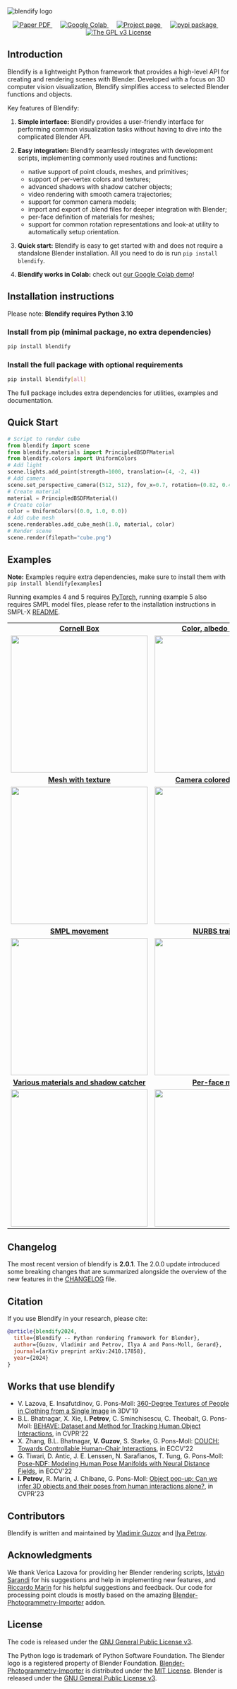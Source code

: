 <picture>
  <source media="(prefers-color-scheme: dark)" srcset="./docs/_static/logo/blendify_logo_dark_bg.png">
  <img alt="blendify logo" src="./docs/_static/logo/blendify_logo_light_bg.png">
</picture>

<p align="center">
    <a href="https://arxiv.org/abs/2410.17858">
        <img src="https://img.shields.io/badge/arXiv-2410.17858-b31b1b" alt="Paper PDF">
    </a>
    &emsp;
    <a href="https://colab.research.google.com/github/ptrvilya/blendify/blob/main/examples/ipynb/blendify_colab_demo.ipynb">
        <img src="https://colab.research.google.com/assets/colab-badge.svg" alt="Google Colab">
    </a>
    &emsp;  
    <a href="https://virtualhumans.mpi-inf.mpg.de/blendify/index.html">
        <img src="https://img.shields.io/badge/Project%20page-0e80c0" alt="Project page"/>
    </a>
    &emsp;  
    <a href="https://pypi.org/project/blendify/">
        <img src="https://img.shields.io/badge/pypi%20package-2.0-0e80c0" alt="pypi package"/>
    </a>   
    &emsp;
    <a href="https://www.gnu.org/licenses/gpl-3.0.html">
        <img src="https://img.shields.io/badge/License-GPL%20v3-yellow.svg" alt="The GPL v3 License"/>
    </a>
</p>

## Introduction
Blendify is a lightweight Python framework that provides a high-level API for creating and rendering scenes with Blender. Developed with a focus on 3D computer vision visualization, Blendify simplifies access to selected Blender functions and objects.

Key features of Blendify:

1. **Simple interface:** Blendify provides a user-friendly interface for performing common visualization tasks without having to dive into the complicated Blender API.

2. **Easy integration:** Blendify seamlessly integrates with development scripts, implementing
commonly used routines and functions:
    * native support of point clouds, meshes, and primitives;
    * support of per-vertex colors and textures;
    * advanced shadows with shadow catcher objects;
    * video rendering with smooth camera trajectories;
    * support for common camera models;
    * import and export of .blend files for deeper integration with Blender;
    * per-face definition of materials for meshes;
    * support for common rotation representations and look-at utility to automatically setup orientation.
3. **Quick start:** Blendify is easy to get started with and does not require a standalone Blender installation. All you need to do is run `pip install blendify`.

4. **Blendify works in Colab:** check out [our Google Colab demo](https://colab.research.google.com/github/ptrvilya/blendify/blob/main/examples/ipynb/blendify_colab_demo.ipynb)!

## Installation instructions
Please note: **Blendify requires Python 3.10**
### Install from pip (minimal package, no extra dependencies)
```bash
pip install blendify
```
### Install the full package with optional requirements
```bash
pip install blendify[all]
```
The full package includes extra dependencies for utilities, examples and documentation.


## Quick Start
```python
# Script to render cube
from blendify import scene
from blendify.materials import PrincipledBSDFMaterial
from blendify.colors import UniformColors
# Add light
scene.lights.add_point(strength=1000, translation=(4, -2, 4))
# Add camera
scene.set_perspective_camera((512, 512), fov_x=0.7, rotation=(0.82, 0.42, 0.18, 0.34), translation=(5, -5, 5))
# Create material
material = PrincipledBSDFMaterial()
# Create color
color = UniformColors((0.0, 1.0, 0.0))
# Add cube mesh
scene.renderables.add_cube_mesh(1.0, material, color)
# Render scene
scene.render(filepath="cube.png")
```


## Examples
**Note:** Examples require extra dependencies, make sure to install them with `pip install blendify[examples]`

Running examples 4 and 5 requires [PyTorch](https://pytorch.org/), running example 5 also requires SMPL model files, please refer to the installation instructions in 
SMPL-X [README](https://github.com/vchoutas/smplx#downloading-the-model).

<table>
  <tr align="center">
    <td><a href="examples/01_cornell_box.py"><b>Cornell Box</b></a></td>
    <td><a href="examples/02_color_albedo_depth.py"><b>Color, albedo and depth</b></a></td>
  </tr>
  <tr align="center">
    <td><img src="./docs/_static/examples/01_cornell_box.jpg" width="310px"/></td>
    <td><img src="./docs/_static/examples/02_color_albedo_depth.jpg" width="310px"/></td>
  </tr>
  <tr align="center">
    <td><a href="examples/03_mesh_with_texture.py"><b>Mesh with texture</b></a></td>
    <td><a href="examples/04_camera_colored_point_cloud.py"><b>Camera colored point cloud</b></a></td>
  </tr>
  <tr align="center">
    <td><img src="./docs/_static/examples/03_mesh_with_texture.jpg" width="310px"/></td>
    <td><img src="./docs/_static/examples/04_camera_colored_point_cloud.gif" width="310px"/></td>
  </tr>
  <tr align="center">
    <td><a href="examples/05_smpl_movement.py"><b>SMPL movement</b></a></td>
    <td><a href="examples/06_nurbs_trajectory.py"><b>NURBS trajectory</b></a></td>
  </tr>
  <tr align="center">
    <td><img src="./docs/_static/examples/05_smpl_movement.gif" width="310px"/></td>
    <td><img src="./docs/_static/examples/06_nurbs_trajectory.gif" width="310px"/></td>
  </tr>
  <tr align="center">
    <td><a href="examples/07_materials_and_shadow_catcher.py"><b>Various materials and shadow catcher</b></a></td>
    <td><a href="examples/08_per_face_material.py"><b>Per-face material</b></a></td>
  </tr>
  <tr align="center">
    <td><img src="./docs/_static/examples/07_materials_and_shadow_catcher.jpg" width="310px"/></td>
    <td><img src="./docs/_static/examples/08_per_face_material.jpg" width="310px"/></td>
  </tr>
</table>


## Changelog
The most recent version of blendify is **2.0.1**. The 2.0.0 update introduced some breaking changes that are
summarized alongside the overview of the new features in the [CHANGELOG](CHANGELOG.md) file.

## Citation
If you use Blendify in your research, please cite:
```bibtex
@article{blendify2024,
  title={Blendify -- Python rendering framework for Blender},
  author={Guzov, Vladimir and Petrov, Ilya A and Pons-Moll, Gerard},
  journal={arXiv preprint arXiv:2410.17858},
  year={2024}
}
```


## Works that use blendify
* V. Lazova, E. Insafutdinov, G. Pons-Moll: [360-Degree Textures of People in Clothing from a Single Image](https://virtualhumans.mpi-inf.mpg.de/360tex/)
in 3DV'19
* B.L. Bhatnagar, X. Xie, **I. Petrov**, C. Sminchisescu, C. Theobalt, G. Pons-Moll: 
  [BEHAVE: Dataset and Method for Tracking Human Object Interactions](https://virtualhumans.mpi-inf.mpg.de/behave/), in CVPR'22
* X. Zhang, B.L. Bhatnagar, **V. Guzov**, S. Starke, G. Pons-Moll: 
  [COUCH: Towards Controllable Human-Chair Interactions](https://virtualhumans.mpi-inf.mpg.de/couch/), in ECCV'22
* G. Tiwari, D. Antic, J. E. Lenssen, N. Sarafianos, T. Tung, G. Pons-Moll: [Pose-NDF: 
Modeling Human Pose Manifolds with Neural Distance Fields](https://virtualhumans.mpi-inf.mpg.de/posendf/), in ECCV'22
* **I. Petrov**, R. Marin, J. Chibane, G. Pons-Moll: [Object pop-up: Can we infer 3D objects and their poses from human interactions alone?](https://virtualhumans.mpi-inf.mpg.de/object_popup/), in CVPR'23

## Contributors
Blendify is written and maintained by [Vladimir Guzov](https://github.com/vguzov) and [Ilya Petrov](https://github.com/ptrvilya).


## Acknowledgments
We thank Verica Lazova for providing her Blender rendering scripts, 
[István Sarandi](https://github.com/isarandi) for his suggestions and help in implementing new features, 
and [Riccardo Marin](https://github.com/riccardomarin) for his helpful suggestions and feedback.
Our code for processing point clouds is mostly based on the amazing [Blender-Photogrammetry-Importer][BPI] addon.


## License
The code is released under the [GNU General Public License v3][GNU GPL v3].

The Python logo is trademark of Python Software Foundation.
The Blender logo is a registered property of Blender Foundation.
[Blender-Photogrammetry-Importer][BPI] is distributed under the [MIT License][BPI license]. 
Blender is released under the [GNU General Public License v3][GNU GPL v3]. 

[GNU GPL v3]: https://www.gnu.org/licenses/gpl-3.0.html
[BPI]: https://github.com/SBCV/Blender-Addon-Photogrammetry-Importer
[BPI license]: https://github.com/SBCV/Blender-Addon-Photogrammetry-Importer/blob/master/README.md
